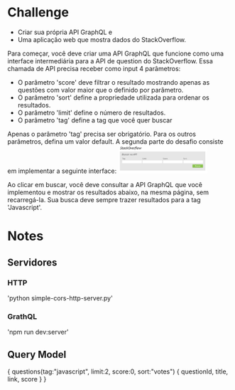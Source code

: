 # Challenge

* Criar sua própria API GraphQL e
* Uma aplicação web que mostra dados do StackOverflow.


Para começar, você deve criar uma API GraphQL que funcione como uma interface intermediária para a API de question do StackOverflow. 
Essa chamada de API precisa receber como input 4 parâmetros:

* O parâmetro 'score' deve filtrar o resultado mostrando apenas as questões com valor maior que o definido por parâmetro. 
* O parâmetro 'sort' define a propriedade utilizada para ordenar os resultados.  
* O parâmetro 'limit' define o número de resultados.
* O parâmetro 'tag' define a tag que você quer buscar


Apenas o parâmetro 'tag' precisa ser obrigatório. Para os outros parâmetros, defina um valor default.
A segunda parte do desafio consiste em implementar a seguinte interface:
<img src="Imagem_Interface.png" alt="Drawing" style="width: 200px;" />

Ao clicar em buscar, você deve consultar a API GraphQL que você implementou e mostrar os resultados abaixo, na mesma página, sem recarregá-la. Sua busca deve sempre trazer resultados para a tag 'Javascript'.

# Notes

## Servidores

### HTTP
'python simple-cors-http-server.py'

### GrathQL
'npm run dev:server'

## Query Model
{
  questions(tag:"javascript", limit:2, score:0, sort:"votes") {
    questionId,
    title,
    link,
    score
  }
}
